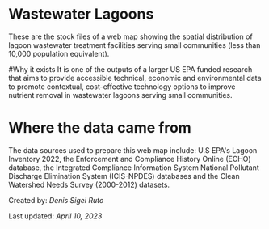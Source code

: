 # Wastewater Lagoons
These are the stock files of a web map showing the spatial distribution of lagoon wastewater treatment facilities serving small communities (less than 10,000 
population equivalent). 

#Why it exists
It is one of the outputs of a larger US EPA funded research that aims to provide accessible technical, economic and environmental data 
to promote contextual, cost-effective technology options to improve nutrient removal in wastewater lagoons serving small communities. 


# Where the data came from
The data sources used to prepare this web map include: U.S EPA's Lagoon Inventory 2022, the Enforcement and Compliance History Online (ECHO) database, 
the Integrated Compliance Information System National Pollutant Discharge Elimination System (ICIS-NPDES) databases and the Clean Watershed Needs Survey 
(2000-2012) datasets.

Created by: *Denis Sigei Ruto*

Last updated: *April 10, 2023*
